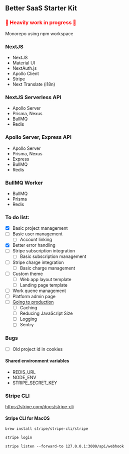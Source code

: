 ## Better SaaS Starter Kit

### <span style="color:red"> 🚧 Heavily work in progress 🚧</span>

Monorepo using npm workspace

### NextJS
- NextJS
- Material UI
- NextAuth.js
- Apollo Client
- Stripe
- Next Translate (i18n)
  
### NextJS Serverless API
- Apollo Server
- Prisma, Nexus
- BullMQ
- Redis

### Apollo Server, Express API
- Apollo Server
- Prisma, Nexus
- Express
- BullMQ
- Redis

### BullMQ Worker
- BullMQ
- Prisma
- Redis

### To do list:
 - [x] Basic project management
 - [ ] Basic user management
   - [ ] Account linking
 - [x] Better error handling
 - [ ] Stripe subscription integration
   - [ ] Basic subscription management
 - [ ] Stripe charge integration
   - [ ] Basic charge management
 - [ ] Custom theme
   - [ ] Web app layout template
   - [ ] Landing page template
 - [ ] Work quene management
 - [ ] Platform admin page
 - [ ] [Going to production](https://nextjs.org/docs/going-to-production)
   - [ ] Caching
   - [ ] Reducing JavaScript Size
   - [ ] Logging
   - [ ] Sentry

### Bugs
  - [ ] Old project id in cookies

#### Shared environment variables
- REDIS_URL
- NODE_ENV
- STRIPE_SECRET_KEY

### Stripe CLI
https://stripe.com/docs/stripe-cli

#### Stripe CLI for MacOS

```brew install stripe/stripe-cli/stripe```

```stripe login```

```stripe listen --forward-to 127.0.0.1:3000/api/webhook```